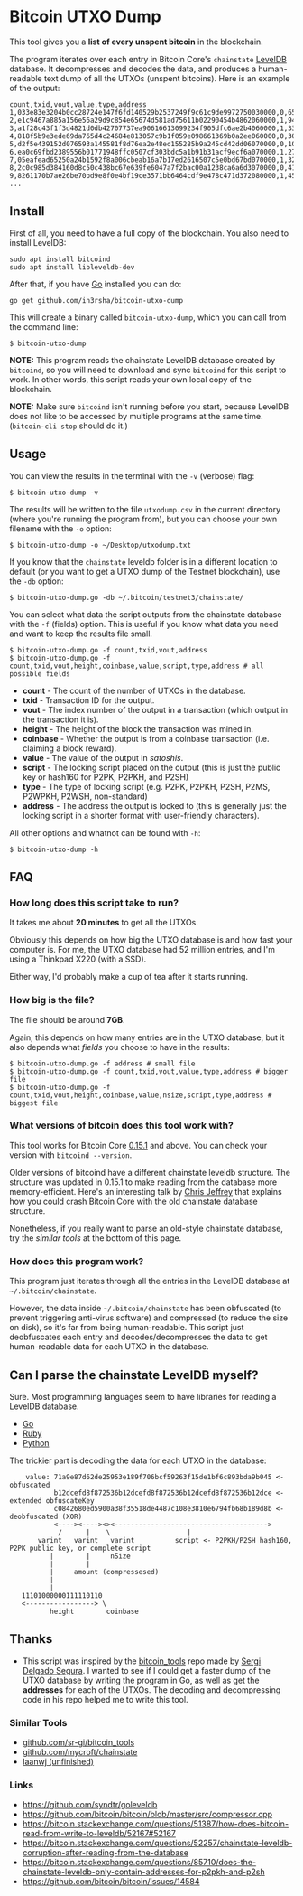 # Bitcoin UTXO Dump

This tool gives you a **list of every unspent bitcoin** in the blockchain.

The program iterates over each entry in Bitcoin Core's `chainstate` [LevelDB](http://leveldb.org/) database. It decompresses and decodes the data, and produces a human-readable text dump of all the UTXOs (unspent bitcoins). Here is an example of the output:

```
count,txid,vout,value,type,address
1,033e83e3204b0cc28724e147f6fd140529b2537249f9c61c9de9972750030000,0,65279,p2pkh,1KaPHfvVWNZADup3Yc26SfVdkTDvvHySVX
2,e1c9467a885a156e56a29d9c854e65674d581ad75611b02290454b4862060000,1,9466355,p2pkh,1LpCmEejWLNfZigApMPwUY9nZTS8NTJCNS
3,a1f28c43f1f3d4821d0db42707737ea90616613099234f905dfc6ae2b4060000,1,339500,p2pkh,1FuphZ7xVPGrxthQT1S8X7nNQNByYxAT3V
4,818f5b9e3ede69da765d4c24684e813057c9b1f059e098661369b0a2ee060000,0,300000,p2pkh,18Y9yhjU9g2jjJmvaUy7TmUNZH9iPzQ4dd
5,d2f5e439152d076593a145581f8d76ea2e48ed155285b9a245cd42dd06070000,0,100000,p2pkh,1EKHTvovYWHfUJ6i9vsoidyTPQauCPH1qC
6,ea0c69fbd2389556b01771948ffc0507cf303bdc5a1b91b31acf9ecf6a070000,1,27668,p2pkh,1fkEhLpPKdmKtaxKdp4yDp1c87dF7GDub
7,05eafead65250a24b1592f8a006cbeab16a7b17ed2616507c5e0bd67bd070000,1,32000,p2pkh,15KmfJcGNfL29vpsSJ37uPzTQfr8Qe17Gq
8,2c0c985d384160d8c50c438bc67e639fe6047a7f2bac00a1238ca6a6d3070000,0,41936,p2pkh,17up1oPxBMTfZdehzy4v81KzLRHGDNX8ff
9,8261170b7ae26be70bd9e8f0e4bf19ce3571bb6464cdf9e478c471d372080000,1,4528208,p2pkh,1P6Ae7unrSjtx9J5SjWuwAdZBoWcbcjzBZ
...
```

## Install

First of all, you need to have a full copy of the blockchain. You also need to install LevelDB:

```
sudo apt install bitcoind
sudo apt install libleveldb-dev
```

After that, if you have [Go](https://golang.org/) installed you can do:

```
go get github.com/in3rsha/bitcoin-utxo-dump
```

This will create a binary called `bitcoin-utxo-dump`, which you can call from the command line:

```
$ bitcoin-utxo-dump
```

**NOTE:** This program reads the chainstate LevelDB database created by `bitcoind`, so you will need to download and sync `bitcoind` for this script to work. In other words, this script reads your own local copy of the blockchain.

**NOTE:** Make sure `bitcoind` isn't running before you start, because LevelDB does not like to be accessed by multiple programs at the same time. (`bitcoin-cli stop` should do it.)


## Usage

You can view the results in the terminal with the `-v` (verbose) flag:

```
$ bitcoin-utxo-dump -v
```

The results will be written to the file `utxodump.csv` in the current directory (where you're running the program from), but you can choose your own filename with the `-o` option:

```
$ bitcoin-utxo-dump -o ~/Desktop/utxodump.txt
```

If you know that the `chainstate` leveldb folder is in a different location to default (or you want to get a UTXO dump of the Testnet blockchain), use the `-db` option:

```
$ bitcoin-utxo-dump.go -db ~/.bitcoin/testnet3/chainstate/
```

You can select what data the script outputs from the chainstate database with the `-f` (fields) option. This is useful if you know what data you need and want to keep the results file small.

```
$ bitcoin-utxo-dump.go -f count,txid,vout,address
$ bitcoin-utxo-dump.go -f count,txid,vout,height,coinbase,value,script,type,address # all possible fields
```

* **count** - The count of the number of UTXOs in the database.
* **txid** - Transaction ID for the output.
* **vout** - The index number of the output in a transaction (which output in the transaction it is).
* **height** - The height of the block the transaction was mined in.
* **coinbase** - Whether the output is from a coinbase transaction (i.e. claiming a block reward).
* **value** - The value of the output in _satoshis_.
* **script** - The locking script placed on the output (this is just the public key or hash160 for P2PK, P2PKH, and P2SH)
* **type** - The type of locking script (e.g. P2PK, P2PKH, P2SH, P2MS, P2WPKH, P2WSH, non-standard)
* **address** - The address the output is locked to (this is generally just the locking script in a shorter format with user-friendly characters).


All other options and whatnot can be found with `-h`:

```
$ bitcoin-utxo-dump -h
```

## FAQ

### How long does this script take to run?

It takes me about **20 minutes** to get all the UTXOs.

Obviously this depends on how big the UTXO database is and how fast your computer is. For me, the UTXO database had 52 million entries, and I'm using a Thinkpad X220 (with a SSD).

Either way, I'd probably make a cup of tea after it starts running.

### How big is the file?

The file should be around **7GB**.

Again, this depends on how many entries are in the UTXO database, but it also depends what _fields_ you choose to have in the results:

```
$ bitcoin-utxo-dump.go -f address # small file
$ bitcoin-utxo-dump.go -f count,txid,vout,value,type,address # bigger file
$ bitcoin-utxo-dump.go -f count,txid,vout,height,coinbase,value,nsize,script,type,address # biggest file
```

### What versions of bitcoin does this tool work with?

This tool works for Bitcoin Core [0.15.1](https://bitcoincore.org/en/releases/0.15.1/) and above. You can check your version with `bitcoind --version`.

Older versions of bitcoind have a different chainstate leveldb structure. The structure was updated in 0.15.1 to make reading from the database more memory-efficient. Here's an interesting talk by [Chris Jeffrey](https://youtu.be/0WCaoGiAOHE?t=8936) that explains how you could crash Bitcoin Core with the old chainstate database structure.

Nonetheless, if you really want to parse an old-style chainstate database, try the _similar tools_ at the bottom of this page.

### How does this program work?

This program just iterates through all the entries in the LevelDB database at `~/.bitcoin/chainstate`.

However, the data inside `~/.bitcoin/chainstate` has been obfuscated (to prevent triggering anti-virus software) and compressed (to reduce the size on disk), so it's far from being human-readable. This script just deobfuscates each entry and decodes/decompresses the data to get human-readable data for each UTXO in the database.

## Can I parse the chainstate LevelDB myself?

Sure. Most programming languages seem to have libraries for reading a LevelDB database.

* [Go](https://github.com/syndtr/goleveldb)
* [Ruby](https://github.com/wmorgan/leveldb-ruby)
* [Python](https://github.com/wbolster/plyvel)

The trickier part is decoding the data for each UTXO in the database:

```
    value: 71a9e87d62de25953e189f706bcf59263f15de1bf6c893bda9b045 <- obfuscated
           b12dcefd8f872536b12dcefd8f872536b12dcefd8f872536b12dce <- extended obfuscateKey
           c0842680ed5900a38f35518de4487c108e3810e6794fb68b189d8b <- deobfuscated (XOR)
           <----><----><><-------------------------------------->
            /      |    \                   |
       varint   varint   varint          script <- P2PKH/P2SH hash160, P2PK public key, or complete script
          |        |     nSize
          |        |
          |     amount (compressesed)
          |
          |
   11101000000111110110
   <-----------------> \
          height        coinbase
```

## Thanks

 * This script was inspired by the [bitcoin_tools](https://github.com/sr-gi/bitcoin_tools) repo made by [Sergi Delgado Segura](https://github.com/sr-gi). I wanted to see if I could get a faster dump of the UTXO database by writing the program in Go, as well as get the **addresses** for each of the UTXOs. The decoding and decompressing code in his repo helped me to write this tool.

### Similar Tools

 * [github.com/sr-gi/bitcoin_tools](https://github.com/sr-gi/bitcoin_tools)
 * [github.com/mycroft/chainstate](https://github.com/mycroft/chainstate)
 * [laanwj (unfinished)](https://github.com/bitcoin/bitcoin/pull/7759)

### Links

 * <https://github.com/syndtr/goleveldb>
 * <https://github.com/bitcoin/bitcoin/blob/master/src/compressor.cpp>
 * <https://bitcoin.stackexchange.com/questions/51387/how-does-bitcoin-read-from-write-to-leveldb/52167#52167>
 * <https://bitcoin.stackexchange.com/questions/52257/chainstate-leveldb-corruption-after-reading-from-the-database>
 * <https://bitcoin.stackexchange.com/questions/85710/does-the-chainstate-leveldb-only-contain-addresses-for-p2pkh-and-p2sh>
 * <https://github.com/bitcoin/bitcoin/issues/14584>
